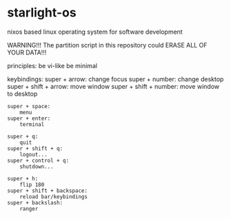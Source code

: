 # starlight-os
nixos based linux operating system for software development

WARNING!!! The partition script in this repository could ERASE ALL OF YOUR DATA!!!

principles:
  be vi-like
  be minimal

 keybindings:
 	super + arrow:
 		change focus
 	super + number:
 		change desktop
 	super + shift + arrow:
 		move window
 	super + shift + number:
 		move window to desktop

 	super + space:
 		menu
 	super + enter:
 		terminal

 	super + q:
 		quit
 	super + shift + q:
 		logout...
 	super + control + q:
 		shutdown...

 	super + h:
 		flip 180
 	super + shift + backspace:
 		reload bar/keybindings
 	super + backslash:
 		ranger

